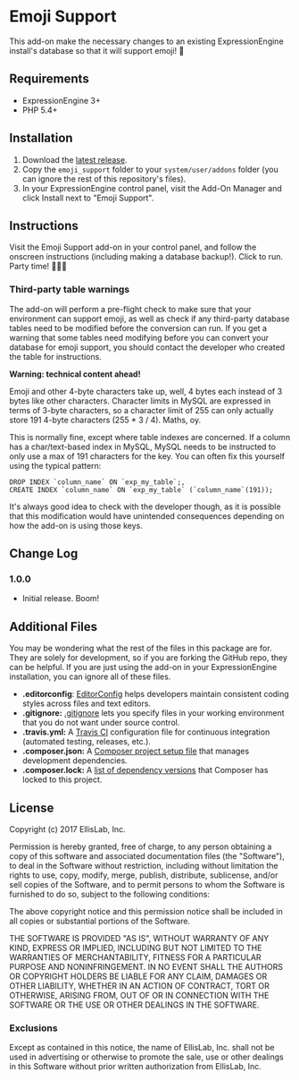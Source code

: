 # Emoji Support

This add-on make the necessary changes to an existing ExpressionEngine install's database so that it will support emoji! 🎉

## Requirements

- ExpressionEngine 3+
- PHP 5.4+

## Installation

1. Download the [latest release](https://github.com/EllisLab/Emoji-Support/releases/latest).
2. Copy the `emoji_support` folder to your `system/user/addons` folder (you can ignore the rest of this repository's files).
3. In your ExpressionEngine control panel, visit the Add-On Manager and click Install next to "Emoji Support".

## Instructions

Visit the Emoji Support add-on in your control panel, and follow the onscreen instructions (including making a database backup!). Click to run. Party time! 🎊💃🕺

### Third-party table warnings

The add-on will perform a pre-flight check to make sure that your environment can support emoji, as well as check if any third-party database tables need to be modified before the conversion can run. If you get a warning that some tables need modifying before you can convert your database for emoji support, you should contact the developer who created the table for instructions.

**Warning: technical content ahead!**

Emoji and other 4-byte characters take up, well, 4 bytes each instead of 3 bytes like other characters. Character limits in MySQL are expressed in terms of 3-byte characters, so a character limit of 255 can only actually store 191 4-byte characters (255 * 3 / 4). Maths, oy.

This is normally fine, except where table indexes are concerned. If a column has a char/text-based index in MySQL, MySQL needs to be instructed to only use a max of 191 characters for the key. You can often fix this yourself using the typical pattern:

```
DROP INDEX `column_name` ON `exp_my_table`;,
CREATE INDEX `column_name` ON `exp_my_table` (`column_name`(191));
```

It's always good idea to check with the developer though, as it is possible that this modification would have unintended consequences depending on how the add-on is using those keys.

## Change Log

### 1.0.0

- Initial release. Boom!

## Additional Files

You may be wondering what the rest of the files in this package are for. They are solely for development, so if you are forking the GitHub repo, they can be helpful. If you are just using the add-on in your ExpressionEngine installation, you can ignore all of these files.

- **.editorconfig**: [EditorConfig](http://editorconfig.org) helps developers maintain consistent coding styles across files and text editors.
- **.gitignore:** [.gitignore](https://git-scm.com/docs/gitignore) lets you specify files in your working environment that you do not want under source control.
- **.travis.yml:** A [Travis CI](https://travis-ci.org) configuration file for continuous integration (automated testing, releases, etc.).
- **.composer.json:** A [Composer project setup file](https://getcomposer.org/doc/01-basic-usage.md) that manages development dependencies.
- **.composer.lock:** A [list of dependency versions](https://getcomposer.org/doc/01-basic-usage.md#composer-lock-the-lock-file) that Composer has locked to this project.

## License

Copyright (c) 2017 EllisLab, Inc.

Permission is hereby granted, free of charge, to any person obtaining a copy of this software and associated documentation files (the "Software"), to deal in the Software without restriction, including without limitation the rights to use, copy, modify, merge, publish, distribute, sublicense, and/or sell copies of the Software, and to permit persons to whom the Software is furnished to do so, subject to the following conditions:

The above copyright notice and this permission notice shall be included in all copies or substantial portions of the Software.

THE SOFTWARE IS PROVIDED "AS IS", WITHOUT WARRANTY OF ANY KIND, EXPRESS OR IMPLIED, INCLUDING BUT NOT LIMITED TO THE WARRANTIES OF MERCHANTABILITY, FITNESS FOR A PARTICULAR PURPOSE AND NONINFRINGEMENT. IN NO EVENT SHALL THE AUTHORS OR COPYRIGHT HOLDERS BE LIABLE FOR ANY CLAIM, DAMAGES OR OTHER LIABILITY, WHETHER IN AN ACTION OF CONTRACT, TORT OR OTHERWISE, ARISING FROM, OUT OF OR IN CONNECTION WITH THE SOFTWARE OR THE USE OR OTHER DEALINGS IN THE SOFTWARE.

### Exclusions

Except as contained in this notice, the name of EllisLab, Inc. shall not be used in advertising or otherwise to promote the sale, use or other dealings in this Software without prior written authorization from EllisLab, Inc.
